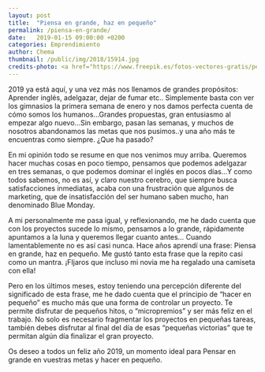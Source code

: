 ```yaml
---
layout: post
title:  "Piensa en grande, haz en pequeño"
permalink: /piensa-en-grande/
date:   2019-01-15 09:00:00 +0200
categories: Emprendimiento
author: Chema
thumbnail: /public/img/2018/15914.jpg
credits-photo: <a href="https://www.freepik.es/fotos-vectores-gratis/personas">Foto de rawpixel.com - www.freepik.es</a>
---
```

2019 ya está aquí, y una vez más nos llenamos de grandes propósitos: Aprender inglés, adelgazar, dejar de fumar etc.. Simplemente basta con ver los gimnasios la primera semana de enero y nos damos perfecta cuenta de cómo somos los humanos...Grandes propuestas, gran entusiasmo al empezar algo nuevo...Sin embargo, pasan las semanas, y muchos de nosotros abandonamos las metas que nos pusimos..y una año más te encuentras como siempre.  ¿Que ha pasado? 

En mi opinión todo se resume en que nos venimos muy arriba. Queremos hacer muchas cosas en poco tiempo, pensamos que podemos adelgazar en tres semanas, o que podemos dominar el inglés en pocos días...Y como todos sabemos, no es así, y claro nuestro cerebro, que siempre busca satisfacciones inmediatas, acaba con una frustración que algunos de marketing, que de insatisfacción del ser humano saben mucho, han denominado Blue Monday.

A mi personalmente me pasa igual, y reflexionando, me he dado cuenta que con los proyectos sucede lo mismo, pensamos a lo grande, rápidamente apuntamos a la luna y queremos llegar cuanto antes… Cuando lamentablemente no es así casi nunca.  Hace años aprendí una frase: Piensa en grande, haz en pequeño. Me gustó tanto  esta frase  que la repito casi como un mantra. ¡FIjaros que incluso mi novia me ha regalado una camiseta con ella!

Pero en los últimos meses, estoy teniendo una percepción diferente del significado de esta frase, me he dado cuenta que el principio de “hacer en pequeño” es mucho más que una forma de controlar un proyecto. Te permite disfrutar  de pequeños hitos, o “micropremios” y ser más feliz en el trabajo. No solo es necesario fragmentar los proyectos en pequeñas tareas, también debes disfrutar al final del día de esas “pequeñas victorias” que te permitan algún día finalizar el gran proyecto.

Os deseo a todos un feliz año 2019, un momento ideal para Pensar en grande en vuestras metas  y hacer en pequeño. 


